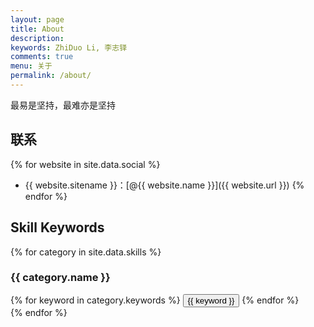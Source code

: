 ```yaml
---
layout: page
title: About
description: 
keywords: ZhiDuo Li, 李志铎
comments: true
menu: 关于
permalink: /about/
---
```


最易是坚持，最难亦是坚持

## 联系

{% for website in site.data.social %}
* {{ website.sitename }}：[@{{ website.name }}]({{ website.url }})
{% endfor %}

## Skill Keywords

{% for category in site.data.skills %}
### {{ category.name }}
<div class="btn-inline">
{% for keyword in category.keywords %}
<button class="btn btn-outline" type="button">{{ keyword }}</button>
{% endfor %}
</div>
{% endfor %}
